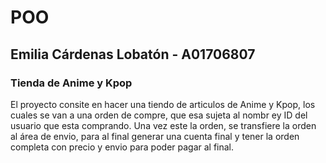 # POO
## Emilia Cárdenas Lobatón - A01706807
### Tienda de Anime y Kpop

El proyecto consite en hacer una tiendo de articulos de Anime y Kpop, los cuales se van a una orden de compre, que esa sujeta al nombr ey ID del usuario que esta comprando. Una vez este la orden, se transfiere la orden al área de envio, para al final generar una cuenta final y tener la orden completa con precio y envio para poder pagar al final.
